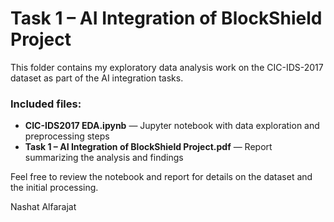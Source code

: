 # Task 1 – AI Integration of BlockShield Project

This folder contains my exploratory data analysis work on the CIC-IDS-2017 dataset as part of the AI integration tasks.

### Included files:
- **CIC-IDS2017 EDA.ipynb** — Jupyter notebook with data exploration and preprocessing steps  
- **Task 1 – AI Integration of BlockShield Project.pdf** — Report summarizing the analysis and findings

Feel free to review the notebook and report for details on the dataset and the initial processing.


Nashat Alfarajat
